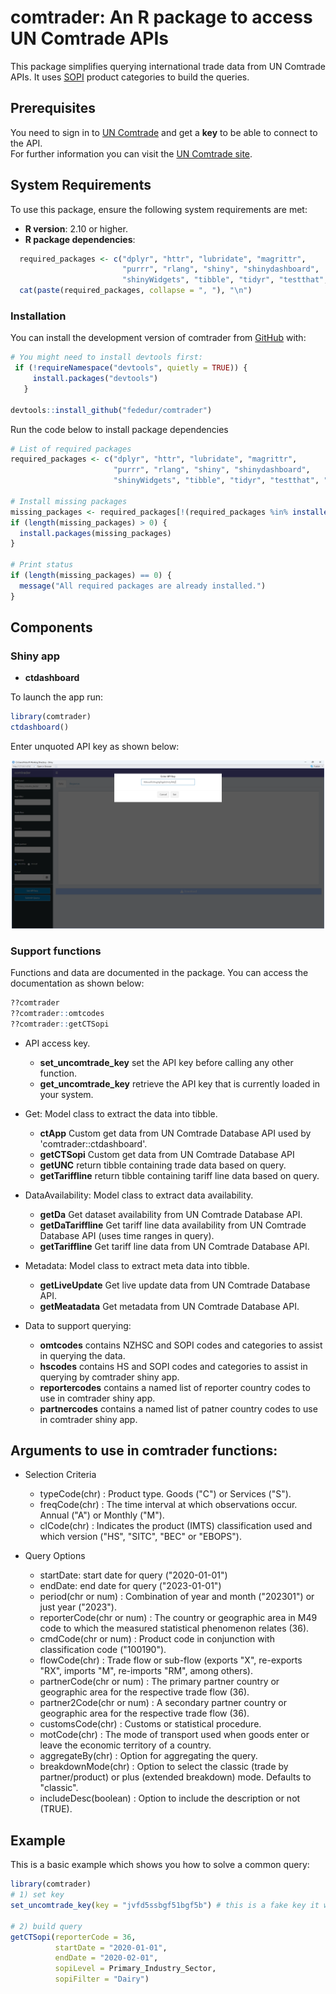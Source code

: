 
# comtrader: An R package to access UN Comtrade APIs

<!-- badges: start -->
<!-- badges: end -->

This package simplifies querying international trade data from UN Comtrade APIs. It uses [SOPI](https://www.mpi.govt.nz/resources-and-forms/economic-intelligence/situation-and-outlook-for-primary-industries/sopi-reports/) product categories to build the queries.


## Prerequisites
You need to sign in to [UN Comtrade](https://comtrade.un.org) and get a **key** to be able to connect to the API.<br/>
For further information you can visit the [UN Comtrade site](https://uncomtrade.org).


## System Requirements

To use this package, ensure the following system requirements are met:
- **R version**: 2.10 or higher.
- **R package dependencies**:

```r
  required_packages <- c("dplyr", "httr", "lubridate", "magrittr", 
                         "purrr", "rlang", "shiny", "shinydashboard", 
                         "shinyWidgets", "tibble", "tidyr", "testthat", "roxygen2")
  cat(paste(required_packages, collapse = ", "), "\n")
```


### Installation

You can install the development version of comtrader from [GitHub](https://github.com/) with:

``` r
# You might need to install devtools first:
 if (!requireNamespace("devtools", quietly = TRUE)) {
     install.packages("devtools")
   }

devtools::install_github("fededur/comtrader")
```

Run the code below to install package dependencies

```r
# List of required packages
required_packages <- c("dplyr", "httr", "lubridate", "magrittr", 
                       "purrr", "rlang", "shiny", "shinydashboard", 
                       "shinyWidgets", "tibble", "tidyr", "testthat", "roxygen2")

# Install missing packages
missing_packages <- required_packages[!(required_packages %in% installed.packages()[, "Package"])]
if (length(missing_packages) > 0) {
  install.packages(missing_packages)
}

# Print status
if (length(missing_packages) == 0) {
  message("All required packages are already installed.")
}
```

## Components

### Shiny app
  - **ctdashboard** 

To launch the app run:

``` r
library(comtrader)
ctdashboard()
```
Enter unquoted API key as shown below:

<p align="center">
  <img src="images/dash-enter-key.png" alt="Enter API key screen" title="Enter API key as shown here or using the'Set API key' button" width="500">
</p>


### Support functions

Functions and data are documented in the package. You can access the documentation as shown below:

``` r
??comtrader
??comtrader::omtcodes
??comtrader::getCTSopi
```

- API access key.
  - **set_uncomtrade_key** set the API key before calling any other function.
  - **get_uncomtrade_key** retrieve the API key that is currently loaded in your system.

- Get: Model class to extract the data into tibble.
  - **ctApp** Custom get data from UN Comtrade Database API used by 'comtrader::ctdashboard'.
  - **getCTSopi** Custom get data from UN Comtrade Database API
  - **getUNC** return tibble containing trade data based on query.
  - **getTariffline** return tibble containing tariff line data based on query.

  
- DataAvailability: Model class to extract data availability.
  - **getDa** Get dataset availability from UN Comtrade Database API.
  - **getDaTariffline** Get tariff line data availability from UN Comtrade Database API (uses time ranges in query).
  - **getTariffline** Get tariff line data from UN Comtrade Database API. 
  
- Metadata: Model class to extract meta data into tibble.
  - **getLiveUpdate** Get live update data from UN Comtrade Database API.
  - **getMeatadata** Get metadata from UN Comtrade Database API.
 

- Data to support querying:
  - **omtcodes** contains NZHSC and SOPI codes and categories to assist in querying the data.
  - **hscodes** contains HS and SOPI codes and categories to assist in querying by comtrader shiny app.
  - **reportercodes** contains a named list of reporter country codes to use in comtrader shiny app.
  - **partnercodes** contains a named list of patner country codes to use in comtrader shiny app.
 
## Arguments to use in comtrader functions: 

- Selection Criteria
  - typeCode(chr) : Product type. Goods ("C") or Services ("S").
  - freqCode(chr) : The time interval at which observations occur. Annual ("A") or Monthly ("M").
  - clCode(chr) : Indicates the product (IMTS) classification used and which version ("HS", "SITC", "BEC" or "EBOPS").
  
- Query Options    
  - startDate: start date for query ("2020-01-01")
  - endDate: end date for query ("2023-01-01")
  - period(chr or num) : Combination of year and month ("202301") or just year ("2023").
  - reporterCode(chr or num) : The country or geographic area in M49 code to which the measured statistical phenomenon relates (36).
  - cmdCode(chr or num) : Product code in conjunction with classification code ("100190").
  - flowCode(chr) : Trade flow or sub-flow (exports "X", re-exports "RX", imports "M", re-imports "RM", among others).
  - partnerCode(chr or num) : The primary partner country or geographic area for the respective trade flow (36).
  - partner2Code(chr or num) : A secondary partner country or geographic area for the respective trade flow (36).
  - customsCode(chr) : Customs or statistical procedure.
  - motCode(chr) : The mode of transport used when goods enter or leave the economic territory of a country.
  - aggregateBy(chr) : Option for aggregating the query.
  - breakdownMode(chr) : Option to select the classic (trade by partner/product) or plus (extended breakdown) mode. Defaults to "classic".
  - includeDesc(boolean) : Option to include the description or not (TRUE).

## Example

This is a basic example which shows you how to solve a common query:

``` r
library(comtrader)
# 1) set key
set_uncomtrade_key(key = "jvfd5ssbgf51bgf5b") # this is a fake key it won't work!

# 2) build query
getCTSopi(reporterCode = 36,
          startDate = "2020-01-01",
          endDate = "2020-02-01",
          sopiLevel = Primary_Industry_Sector,
          sopiFilter = "Dairy")

```


